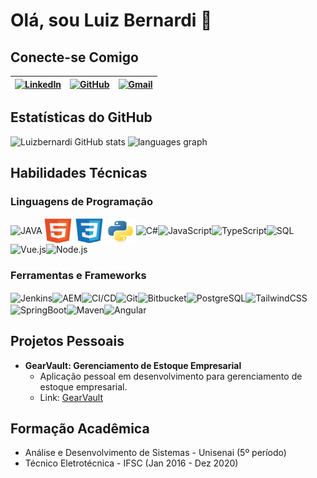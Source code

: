 # Olá, sou Luiz Bernardi 👋

## Conecte-se Comigo
| [![LinkedIn](https://img.shields.io/badge/LinkedIn-0077B5?style=for-the-badge&logo=linkedin&logoColor=white)](https://www.linkedin.com/in/luiz-bernardi-39038a281/) | [![GitHub](https://img.shields.io/badge/GitHub-100000?style=for-the-badge&logo=github&logoColor=white)](https://github.com/Luizbernardi) | [![Gmail](https://img.shields.io/badge/Gmail-D14836?style=for-the-badge&logo=gmail&logoColor=white)](mailto:luizbernardi1109@gmail.com) |
|---|---|---|

## Estatísticas do GitHub
![Luizbernardi GitHub stats](https://github-readme-stats.vercel.app/api?username=Luizbernardi&show_icons=true&theme=gotham)
<img src="https://github-readme-stats.vercel.app/api/top-langs?username=Luizbernardi&locale=en&hide_title=false&layout=compact&card_width=320&langs_count=5&theme=dracula&hide_border=false" height="150" alt="languages graph"  />

## Habilidades Técnicas
### Linguagens de Programação
<img align="center" alt="JAVA" height="40" width="50" src="https://img.shields.io/badge/Java-ED8B00?style=for-the-badge&logo=openjdk&logoColor=white"><img align="center" alt="HTML" height="40" width="50" src="https://raw.githubusercontent.com/devicons/devicon/master/icons/html5/html5-original.svg"><img align="center" alt="CSS" height="40" width="50" src="https://raw.githubusercontent.com/devicons/devicon/master/icons/css3/css3-original.svg"><img align="center" alt="Python" height="40" width="50" src="https://raw.githubusercontent.com/devicons/devicon/master/icons/python/python-original.svg"><img align="center" alt="C#" height="40" width="50" src="https://img.shields.io/badge/C%23-239120?style=for-the-badge&logo=c-sharp&logoColor=white"><img align="center" alt="JavaScript" height="40" width="50" src="https://img.shields.io/badge/JavaScript-F7DF1E?style=for-the-badge&logo=javascript&logoColor=black"><img align="center" alt="TypeScript" height="40" width="50" src="https://img.shields.io/badge/TypeScript-007ACC?style=for-the-badge&logo=typescript&logoColor=white"><img align="center" alt="SQL" height="40" width="50" src="https://img.shields.io/badge/SQL-000000?style=for-the-badge&logo=mysql&logoColor=white"><img align="center" alt="Vue.js" height="40" width="50" src="https://img.shields.io/badge/Vue.js-4FC08D?style=for-the-badge&logo=vuedotjs&logoColor=white"><img align="center" alt="Node.js" height="40" width="50" src="https://img.shields.io/badge/Node.js-43853D?style=for-the-badge&logo=node.js&logoColor=white">

### Ferramentas e Frameworks
<img align="center" alt="Jenkins" height="70" width="60" src="https://img.shields.io/badge/Jenkins-2C5263?style=for-the-badge&logo=jenkins&logoColor=white"><img align="center" alt="AEM" height="70" width="60" src="https://img.shields.io/badge/Adobe%20Experience%20Manager-FF0000?style=for-the-badge&logo=adobe&logoColor=white"><img align="center" alt="CI/CD" height="70" width="60" src="https://img.shields.io/badge/CI/CD-000000?style=for-the-badge&logo=githubactions&logoColor=white"><img align="center" alt="Git" height="70" width="60" src="https://img.shields.io/badge/Git-F05032?style=for-the-badge&logo=git&logoColor=white"><img align="center" alt="Bitbucket" height="70" width="60" src="https://img.shields.io/badge/Bitbucket-0052CC?style=for-the-badge&logo=bitbucket&logoColor=white"><img align="center" alt="PostgreSQL" height="70" width="60" src="https://img.shields.io/badge/PostgreSQL-316192?style=for-the-badge&logo=postgresql&logoColor=white"><img align="center" alt="TailwindCSS" height="70" width="60" src="https://img.shields.io/badge/Tailwind_CSS-38B2AC?style=for-the-badge&logo=tailwind-css&logoColor=white"><img align="center" alt="SpringBoot" height="70" width="60" src="https://img.shields.io/badge/Spring_Boot-6DB33F?style=for-the-badge&logo=spring-boot&logoColor=white"><img align="center" alt="Maven" height="70" width="60" src="https://img.shields.io/badge/Apache_Maven-C71A36?style=for-the-badge&logo=apache-maven&logoColor=white"><img align="center" alt="Angular" height="70" width="60" src="https://img.shields.io/badge/Angular-DD0031?style=for-the-badge&logo=angular&logoColor=white">

## Projetos Pessoais
- **GearVault: Gerenciamento de Estoque Empresarial**
  - Aplicação pessoal em desenvolvimento para gerenciamento de estoque empresarial.
  - Link: [GearVault](https://gearvault.fly.dev/)

## Formação Acadêmica
- Análise e Desenvolvimento de Sistemas - Unisenai (5º período)
- Técnico Eletrotécnica - IFSC (Jan 2016 - Dez 2020)




